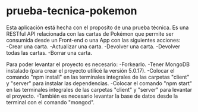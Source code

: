 # prueba-tecnica-pokemon

  Esta aplicación está hecha con el proposito de una prueba técnica. Es una RESTful API relacionada con las cartas de Pokémon que permite ser
consumida desde un Front-end o una App con las siguientes acciones:
<br/>
-Crear una carta.
-Actualizar una carta.
-Devolver una carta.
-Devolver todas las cartas.
-Borrar una carta.

  Para poder levantar el proyecto es necesario: 
-Forkearlo.
-Tener MongoDB instalado (para crear el proyecto utilicé la versión 5.0.17).
-Colocar el comando "npm install" en las terminales integrales de las carpetas "client" y "server" para instalar las dependencias.
-Colocar el comando "npm start" en las terminales integrales de las carpetas "client" y "server" para levantar el proyecto.
-También es necesario levantar la base de datos desde la terminal con el comando "mongod".


